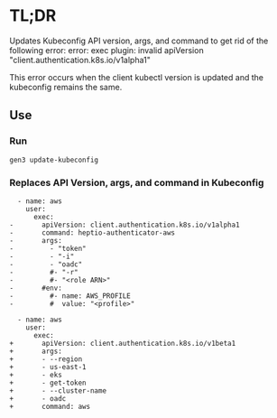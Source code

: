 # TL;DR

Updates Kubeconfig API version, args, and command to get rid of the following error: 
error: exec plugin: invalid apiVersion "client.authentication.k8s.io/v1alpha1"

This error occurs when the client kubectl version is updated and the kubeconfig remains the same. 

## Use

### Run
```
gen3 update-kubeconfig
```

### Replaces API Version, args, and command in Kubeconfig
```
  - name: aws
    user:
      exec:
-       apiVersion: client.authentication.k8s.io/v1alpha1
-       command: heptio-authenticator-aws
-       args:
-         - "token"
-         - "-i"
-         - "oadc"
-         #- "-r"
-         #- "<role ARN>"
-       #env:
-         #- name: AWS_PROFILE
-         #  value: "<profile>"

  - name: aws
    user:
      exec:
+       apiVersion: client.authentication.k8s.io/v1beta1
+       args:
+       - --region
+       - us-east-1
+       - eks
+       - get-token
+       - --cluster-name
+       - oadc
+       command: aws

```

